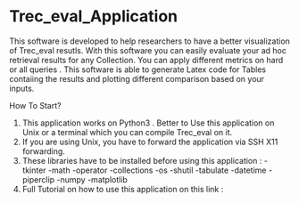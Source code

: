 # Trec_eval_Application
This software is developed to help researchers to have a better visualization  of Trec_eval resutls. With this software you can easily evaluate your ad hoc retrieval results for any Collection. You can apply different metrics on hard or all queries . This software is able to generate Latex code for Tables contaiing the results and plotting different comparison based on your inputs.

How To Start?
1. This application works on Python3 . Better to Use this application on Unix or a terminal which you can compile Trec_eval on it. 
2. If you are using Unix, you have to forward the application via SSH X11 forwarding. 
3. These libraries have to be installed before using this application : 
-tkinter  -math   -operator   -collections  -os   -shutil   -tabulate   -datetime   -piperclip    -numpy    -matplotlib
4. Full Tutorial on how to use this application on this link :

